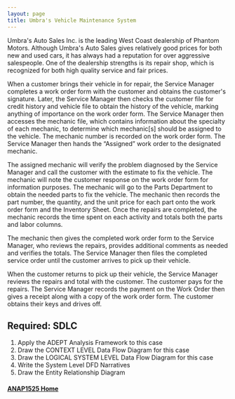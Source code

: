 ```yaml
---
layout: page
title: Umbra's Vehicle Maintenance System
---
```


Umbra's Auto Sales Inc. is the leading West Coast dealership of Phantom Motors. Although Umbra's Auto Sales gives relatively good prices for both new and used cars, it has always had a reputation for over aggressive salespeople. One of the dealership strengths is its repair shop, which is recognized for both high quality service and fair prices.

When a customer brings their vehicle in for repair, the Service Manager completes a work order form with the customer and obtains the customer's signature. Later, the Service Manager then checks the customer file for credit history and vehicle file to obtain the history of the vehicle, marking anything of importance on the work order form. The Service Manager then accesses the mechanic file, which contains information about the specialty of each mechanic, to determine which mechanic[s] should be assigned to the vehicle. The mechanic number is recorded on the work order form. The Service Manager then hands the “Assigned” work order to the designated mechanic.

The assigned mechanic will verify the problem diagnosed by the Service Manager and call the customer with the estimate to fix the vehicle. The mechanic will note the customer response on the work order form for information purposes. The mechanic will go to the Parts Department to obtain the needed parts to fix the vehicle. The mechanic then records the part number, the quantity, and the unit price for each part onto the work order form and the Inventory Sheet. Once the repairs are completed, the mechanic records the time spent on each activity and totals both the parts and labor columns.

The mechanic then gives the completed work order form to the Service Manager, who reviews the repairs, provides additional comments as needed and verifies the totals. The Service Manager then files the completed service order until the customer arrives to pick up their vehicle.

 When the customer returns to pick up their vehicle, the Service Manager reviews the repairs and total with the customer. The customer pays for the repairs. The Service Manager records the payment on the Work Order then gives a receipt along with a copy of the work order form. The customer obtains their keys and drives off.

## Required: SDLC
1.	Apply the ADEPT Analysis Framework to this case
2.	Draw the CONTEXT LEVEL Data Flow Diagram for this case 
3.	Draw the LOGICAL SYSTEM LEVEL Data Flow Diagram for this case 
4.	Write the System Level DFD Narratives
5.	Draw the Entity Relationship Diagram

#### [ANAP1525 Home](../)